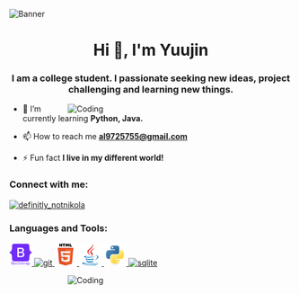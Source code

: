 ![Banner](https://www.francis.edu/sites/default/files/styles/hero_1920_auto/public/2022-01/Program%20%20collage%20banners%20%2825%29.png?itok=Vv-YHtNY)

<h1 align="center">Hi 👋, I'm Yuujin</h1>
<h3 align="center">I am a college student. I passionate seeking new ideas, project challenging and learning new things.</h3>

<img align="right" alt="Coding" width ="400" src="https://cdn.vox-cdn.com/uploads/chorus_asset/file/655222/tumblr_lmpg9jl57d1qfeod9.0.gif">

- 🌱 I’m currently learning **Python, Java.**

- 📫 How to reach me **al9725755@gmail.com**

- ⚡ Fun fact **I live in my different world!**

<h3 align="left">Connect with me:</h3>
<p align="left">
<a href="https://instagram.com/definitly_notnikola" target="blank"><img align="center" src="https://raw.githubusercontent.com/rahuldkjain/github-profile-readme-generator/master/src/images/icons/Social/instagram.svg" alt="definitly_notnikola" height="30" width="40" /></a>
</p>

<h3 align="left">Languages and Tools:</h3>
<p align="left"> <a href="https://getbootstrap.com" target="_blank" rel="noreferrer"> <img src="https://raw.githubusercontent.com/devicons/devicon/master/icons/bootstrap/bootstrap-plain-wordmark.svg" alt="bootstrap" width="40" height="40"/> </a> <a href="https://git-scm.com/" target="_blank" rel="noreferrer"> <img src="https://www.vectorlogo.zone/logos/git-scm/git-scm-icon.svg" alt="git" width="40" height="40"/> </a> <a href="https://www.w3.org/html/" target="_blank" rel="noreferrer"> <img src="https://raw.githubusercontent.com/devicons/devicon/master/icons/html5/html5-original-wordmark.svg" alt="html5" width="40" height="40"/> </a> <a href="https://www.java.com" target="_blank" rel="noreferrer"> <img src="https://raw.githubusercontent.com/devicons/devicon/master/icons/java/java-original.svg" alt="java" width="40" height="40"/> </a> <a href="https://www.python.org" target="_blank" rel="noreferrer"> <img src="https://raw.githubusercontent.com/devicons/devicon/master/icons/python/python-original.svg" alt="python" width="40" height="40"/> </a> <a href="https://www.sqlite.org/" target="_blank" rel="noreferrer"> <img src="https://www.vectorlogo.zone/logos/sqlite/sqlite-icon.svg" alt="sqlite" width="40" height="40"/> </a> </p>


<!--
**Nikola-Limpet/Nikola-Limpet** is a ✨ _special_ ✨ repository because its `README.md` (this file) appears on your GitHub profile.

Here are some ideas to get you started:

- 🔭 I’m currently working on ...
- 🌱 I’m currently learning ...
- 👯 I’m looking to collaborate on ...
- 🤔 I’m looking for help with ...
- 💬 Ask me about ...
- 📫 How to reach me: ...
- 😄 Pronouns: ...
- ⚡ Fun fact: ...
-->
<img align="right" alt="Coding" width ="400" src="https://www.icegif.com/wp-content/uploads/2023/12/icegif-873.gif">


